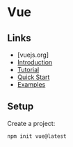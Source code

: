 # Vue

## Links

- [vuejs.org]
- [Introduction](https://vuejs.org/guide/introduction.html)
- [Tutorial](https://vuejs.org/tutorial/)
- [Quick Start](https://vuejs.org/guide/quick-start.html)
- [Examples](https://vuejs.org/examples/)


## Setup

Create a project:

```
npm init vue@latest
```